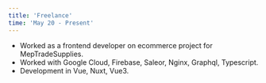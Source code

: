 ```yaml
---
title: 'Freelance'
time: 'May 20 - Present'
---
```


- Worked as a frontend developer on ecommerce project for MepTradeSupplies.
- Worked with Google Cloud, Firebase, Saleor, Nginx, Graphql, Typescript.
- Development in Vue, Nuxt, Vue3.